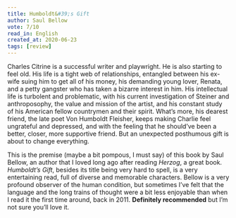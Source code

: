```yaml
---
title: Humboldt&#39;s Gift
author: Saul Bellow
vote: 7/10
read_in: English
created_at: 2020-06-23
tags: [review]
---
```

 
Charles Citrine is a successful writer and playwright. He is also starting to feel old. His life is a tight web of relationships, entangled between his ex-wife suing him to get all of his money, his demanding young lover, Renata, and a petty gangster who has taken a bizarre interest in him. His intellectual life is turbolent and problematic, with his current investigation of Steiner and anthroposophy, the value and mission of the artist, and his constant study of his American fellow countrymen and their spirit. What’s more, his dearest friend, the late poet Von Humboldt Fleisher, keeps making Charlie feel ungrateful and depressed, and with the feeling that he should’ve been a better, closer, more supportive friend. But an unexpected posthumous gift is about to change everything.

This is the premise (maybe a bit pompous, I must say) of this book by Saul Bellow, an author that I loved long ago after reading _Herzog_, a great book. _Humboldt’s Gift_, besides its title being very hard to spell, is a very entertaining read, full of diverse and memorable characters. Bellow is a very profound observer of the human condition, but sometimes I’ve felt that the language and the long trains of thought were a bit less enjoyable than when I read it the first time around, back in 2011. **Definitely recommended** but I’m not sure you’ll love it.
